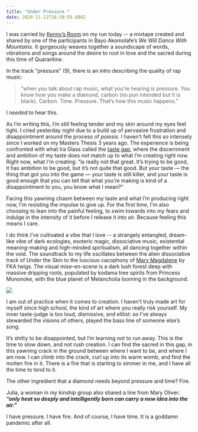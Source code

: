 ```yaml
---
title: "Under Pressure "
date: 2020-11-12T16:59:59.888Z
---
```

I was carried by [Kenny’s Room](https://kennyzhao.com/kennysroom) on my run today -- a mixtape created and shared by one of the participants in Bayo Akomolafe’s *We Will Dance With Mountains*. It gorgeously weaves together a soundscape of words, vibrations and songs around the desire to root in love and the sacred during this time of Quarantine. 

In the track "pressure" (9), there is an intro describing the quality of rap music: 

> “when you talk about rap music, what you’re hearing is pressure. You know how you make a diamond, carbon (no pun intended but it is black). Carbon. Time. Pressure. That’s how this music happens.” 

I *needed* to hear this. 

As I’m writing this, I’m still feeling tender and my skin around my eyes feel tight. I cried yesterday night due to a build up of pervasive frustration and disappointment around the process of *poiesis*. I haven't felt this so intensely since I worked on my Masters Thesis 3 years ago. The experience is being confronted with what Ira Glass called the [taste gap,](https://vimeo.com/85040589) where the discernment and ambition of my taste does *not* match up to what I’m creating right now. Right now, what I'm creating: “is really not that great. It’s trying to be good, it has ambition to be good, but it’s not quite that good. But your taste — the thing that got you into the game — your taste is still killer, and your taste is good enough that you can tell that what you’re making is kind of a disappointment to you, you know what I mean?” 

Facing this yawning chasm between my taste and what I’m producing right now, I'm resisting the impulse to give up. For the first time, I'm also choosing to lean into the painful feeling, to swim towards into my fears and indulge in the intensity of it before I release it into air. Because feeling this means I care. 

I do think I’ve cultivated a vibe that I love -- a strangely entangled, dream-like vibe of dark ecologies, esoteric magic, dissociative music, existential meaning-making and high-minded spiritualism, all dancing together within the void. The soundtrack to my life oscillates between the alien dissociative track of Under the Skin to the luscious cacophony of [Mary Magdalene](https://www.youtube.com/watch?v=0T4XqbL2_l0&ab_channel=MermaidMotel) by FKA twigs. The visual mise-en-scene is a dark lush forest deep with massive dripping roots, populated by kodama tree spirits from Princess Mononoke, with the blue planet of Melancholia looming in the background. 

![](/images/tumblr_nn4s3t60tt1s4laffo1_1280.png)

I am out of practice when it comes to creation. I haven’t truly made art for myself since high school, the kind of art where you really *risk* yourself. My inner taste-judge is too loud, dismissive, and elitist: so I’ve always stewarded the visions of others, played the bass line of someone else’s song. 

It’s shitty to be disappointed, but I’m learning not to run away. This is the time to slow down, and not rush creation. I can find the sacred in this gap, in this yawning crack in the ground between where I want to be, and where I am now. I can climb into the crack, curl up into its warm womb, and find the molten fire in it. There is a fire that is starting to simmer in me, and I have all the time to tend to it. 

The other ingredient that a diamond needs beyond pressure and time? Fire. 

Julia, a woman in my kinship group also shared a line from Mary Oliver: ***“only heat so deeply and intelligently born can carry a new idea into the air.”*** 

I have pressure. I have fire. And of course, I have time. It is a goddamn pandemic after all.